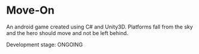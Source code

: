 # Move-On
An android game created using C# and Unity3D. 
Platforms fall from the sky and the hero should move and not be left behind. 

Development stage: ONGOING
